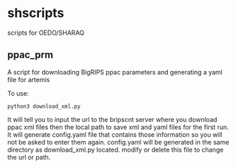 # shscripts
scripts for OEDO/SHARAQ

## ppac_prm
A script for downloading BigRIPS ppac parameters and generating a yaml file for artemis

To use:
```
python3 download_xml.py
```
It will tell you to input the url to the bripscnt server where you download ppac xml files then the local path to save xml and yaml files for the first run. It will generate config.yaml file that contains those information so you will not be asked to enter them again. config.yaml will be generated in the same directory as download_xml.py located. modify or delete this file to change the url or path.
